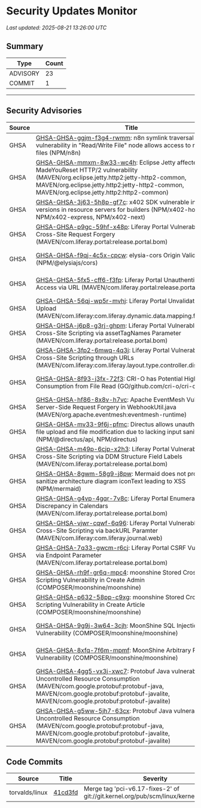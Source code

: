 # Security Updates Monitor

*Last updated: 2025-08-21 13:26:00 UTC*

## Summary
| Type | Count |
|------|-------|
| ADVISORY | 23 |
| COMMIT | 1 |

---

## Security Advisories

| Source | Title | Severity | Date |
|--------|-------|----------|------|
| GHSA | [GHSA-GHSA-ggjm-f3g4-rwmm](https://github.com/advisories/GHSA-ggjm-f3g4-rwmm): n8n symlink traversal vulnerability in "Read/Write File" node allows access to restricted files (NPM/n8n) | MODERATE (CVSS: 6.5) | 2025-08-20 |
| GHSA | [GHSA-GHSA-mmxm-8w33-wc4h](https://github.com/advisories/GHSA-mmxm-8w33-wc4h): Eclipse Jetty affected by MadeYouReset HTTP/2 vulnerability (MAVEN/org.eclipse.jetty.http2:jetty-http2-common, MAVEN/org.eclipse.jetty.http2:jetty-http2-common, MAVEN/org.eclipse.jetty.http2:http2-common) | HIGH (CVSS: 7.5) | 2025-08-20 |
| GHSA | [GHSA-GHSA-3j63-5h8p-gf7c](https://github.com/advisories/GHSA-3j63-5h8p-gf7c): x402 SDK vulnerable in outdated versions in resource servers for builders (NPM/x402-hono, NPM/x402-express, NPM/x402-next) | HIGH (CVSS: 0.0) | 2025-08-20 |
| GHSA | [GHSA-GHSA-p9gc-59hf-x48p](https://github.com/advisories/GHSA-p9gc-59hf-x48p): Liferay Portal Vulnerable to Cross-Site Request Forgery (MAVEN/com.liferay.portal:release.portal.bom) | HIGH (CVSS: 0.0) | 2025-08-20 |
| GHSA | [GHSA-GHSA-f9qj-4c5x-cpcw](https://github.com/advisories/GHSA-f9qj-4c5x-cpcw): elysia-cors Origin Validation Error (NPM/@elysiajs/cors) | MODERATE (CVSS: 0.0) | 2025-08-20 |
| GHSA | [GHSA-GHSA-5fx5-cff6-f3fp](https://github.com/advisories/GHSA-5fx5-cff6-f3fp): Liferay Portal Unauthenticated File Access via URL (MAVEN/com.liferay.portal:release.portal.bom) | MODERATE (CVSS: 0.0) | 2025-08-20 |
| GHSA | [GHSA-GHSA-56qj-wp5r-mvhj](https://github.com/advisories/GHSA-56qj-wp5r-mvhj): Liferay Portal Unvalidated File Upload (MAVEN/com.liferay:com.liferay.dynamic.data.mapping.form.web) | MODERATE (CVSS: 0.0) | 2025-08-20 |
| GHSA | [GHSA-GHSA-j6p8-g3rj-ghpm](https://github.com/advisories/GHSA-j6p8-g3rj-ghpm): Liferay Portal Vulnerable to Cross-Site Scripting via assetTagNames Parameter (MAVEN/com.liferay.portal:release.portal.bom) | MODERATE (CVSS: 0.0) | 2025-08-20 |
| GHSA | [GHSA-GHSA-3fp2-6mwq-4q3j](https://github.com/advisories/GHSA-3fp2-6mwq-4q3j): Liferay Portal Vulnerable to Cross-Site Scripting through URLs (MAVEN/com.liferay:com.liferay.layout.type.controller.display.page) | MODERATE (CVSS: 0.0) | 2025-08-20 |
| GHSA | [GHSA-GHSA-8f93-j3fx-72f3](https://github.com/advisories/GHSA-8f93-j3fx-72f3): CRI-O has Potential High Memory Consumption from File Read (GO/github.com/cri-o/cri-o) | MODERATE (CVSS: 5.7) | 2025-08-20 |
| GHSA | [GHSA-GHSA-hf86-8x8v-h7vc](https://github.com/advisories/GHSA-hf86-8x8v-h7vc): Apache EventMesh Vulnerable to Server-Side Request Forgery in WebhookUtil.java (MAVEN/org.apache.eventmesh:eventmesh-runtime) | MODERATE (CVSS: 6.3) | 2025-08-20 |
| GHSA | [GHSA-GHSA-mv33-9f6j-pfmc](https://github.com/advisories/GHSA-mv33-9f6j-pfmc): Directus allows unauthenticated file upload and file modification due to lacking input sanitization (NPM/@directus/api, NPM/directus) | CRITICAL (CVSS: 9.3) | 2025-08-20 |
| GHSA | [GHSA-GHSA-m49p-6cjp-x2h3](https://github.com/advisories/GHSA-m49p-6cjp-x2h3): Liferay Portal Vulnerable to Cross-Site Scripting via DDM Structure Field Labels (MAVEN/com.liferay.portal:release.portal.bom) | MODERATE (CVSS: 0.0) | 2025-08-19 |
| GHSA | [GHSA-GHSA-8gwm-58g9-j8pw](https://github.com/advisories/GHSA-8gwm-58g9-j8pw): Mermaid does not properly sanitize architecture diagram iconText leading to XSS (NPM/mermaid) | MODERATE (CVSS: 0.0) | 2025-08-19 |
| GHSA | [GHSA-GHSA-g4vp-4gqr-7v8c](https://github.com/advisories/GHSA-g4vp-4gqr-7v8c): Liferay Portal Enumeration Discrepancy in Calendars (MAVEN/com.liferay.portal:release.portal.bom) | MODERATE (CVSS: 0.0) | 2025-08-19 |
| GHSA | [GHSA-GHSA-vjwr-cqwf-6q96](https://github.com/advisories/GHSA-vjwr-cqwf-6q96): Liferay Portal Vulnerable to Cross-Site Scripting via backURL Paramter (MAVEN/com.liferay:com.liferay.journal.web) | MODERATE (CVSS: 0.0) | 2025-08-19 |
| GHSA | [GHSA-GHSA-7q33-gwcm-r6cj](https://github.com/advisories/GHSA-7q33-gwcm-r6cj): Liferay Portal CSRF Vulnerability via Endpoint Parameter (MAVEN/com.liferay.portal:release.portal.bom) | MODERATE (CVSS: 0.0) | 2025-08-19 |
| GHSA | [GHSA-GHSA-rh9f-gr6q-mpc4](https://github.com/advisories/GHSA-rh9f-gr6q-mpc4): moonshine Stored Cross-Site Scripting Vulnerability in Create Admin (COMPOSER/moonshine/moonshine) | MODERATE (CVSS: 4.9) | 2025-08-19 |
| GHSA | [GHSA-GHSA-p632-58pp-c9xg](https://github.com/advisories/GHSA-p632-58pp-c9xg): moonshine Stored Cross-Site Scripting Vulnerability in Create Article (COMPOSER/moonshine/moonshine) | MODERATE (CVSS: 4.5) | 2025-08-19 |
| GHSA | [GHSA-GHSA-9g9j-3w64-3cjh](https://github.com/advisories/GHSA-9g9j-3w64-3cjh): MoonShine SQL Injection Vulnerability (COMPOSER/moonshine/moonshine) | MODERATE (CVSS: 4.9) | 2025-08-19 |
| GHSA | [GHSA-GHSA-8xfq-7f6m-mpmf](https://github.com/advisories/GHSA-8xfq-7f6m-mpmf): MoonShine Arbitrary File Upload Vulnerability (COMPOSER/moonshine/moonshine) | MODERATE (CVSS: 4.5) | 2025-08-19 |
| GHSA | [GHSA-GHSA-4gg5-vx3j-xwc7](https://github.com/advisories/GHSA-4gg5-vx3j-xwc7): Protobuf Java vulnerable to Uncontrolled Resource Consumption (MAVEN/com.google.protobuf:protobuf-java, MAVEN/com.google.protobuf:protobuf-javalite, MAVEN/com.google.protobuf:protobuf-javalite) | HIGH (CVSS: 7.5) | 2022-12-12 |
| GHSA | [GHSA-GHSA-g5ww-5jh7-63cx](https://github.com/advisories/GHSA-g5ww-5jh7-63cx): Protobuf Java vulnerable to Uncontrolled Resource Consumption (MAVEN/com.google.protobuf:protobuf-java, MAVEN/com.google.protobuf:protobuf-javalite, MAVEN/com.google.protobuf:protobuf-javalite) | HIGH (CVSS: 7.5) | 2022-12-12 |

## Code Commits

| Source | Title | Severity | Date |
|--------|-------|----------|------|
| torvalds/linux | [41cd3fd](https://github.com/torvalds/linux/commit/41cd3fd152634250fdd09a52a35352b3f323800d) | Merge tag 'pci-v6.17-fixes-2' of git://git.kernel.org/pub/scm/linux/kernel/git/pci/pci | 2025-08-20 |

